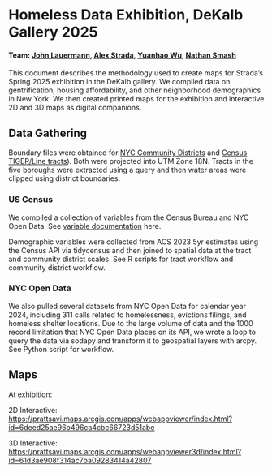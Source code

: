 # Homeless Data Exhibition, DeKalb Gallery 2025
#### Team: [John Lauermann]([url](https://www.pratt.edu/people/john-lauermann/)), [Alex Strada]([url](https://www.pratt.edu/people/alex-strada)), [Yuanhao Wu]([url](https://www.linkedin.com/in/yuanhao-wu-80603723a/)), [Nathan Smash]([url](https://www.linkedin.com/in/nathan-smash-b6b93a24a/))
 
This document describes the methodology used to create maps for Strada’s Spring 2025 exhibition in the DeKalb gallery. We compiled data on gentrification, housing affordability, and other neighborhood demographics in New York. We then created printed maps for the exhibition and interactive 2D and 3D maps as digital companions.


 
## Data Gathering

Boundary files were obtained for [NYC Community Districts]([url](https://data.cityofnewyork.us/City-Government/Community-Districts/yfnk-k7r4)) and [Census TIGER/Line tracts](https://www.census.gov/geographies/mapping-files/time-series/geo/tiger-geodatabase-file.html)). Both were projected into UTM Zone 18N. Tracts in the five boroughs were extracted using a query and then water areas were clipped using district boundaries. 

### US Census
We compiled a collection of variables from the Census Bureau and NYC Open Data. See [variable documentation](https://docs.google.com/spreadsheets/d/1ocsovQU9sfGW3KTDgE4AntTEQhZ-ztR_e0dDfXoxsf8/edit?usp=sharing) here. 

Demographic variables were collected from ACS 2023 5yr estimates using the Census API via tidycensus and then joined to spatial data at the tract and community district scales. See R scripts for tract workflow and community district workflow. 


### NYC Open Data

We also pulled several datasets from NYC Open Data for calendar year 2024, including 311 calls related to homelessness, evictions filings, and homeless shelter locations. Due to the large volume of data and the 1000 record limitation that NYC Open Data places on its API, we wrote a loop to query the data via sodapy and transform it to geospatial layers with arcpy. See Python script for workflow.  


## Maps
At exhibition: 

2D Interactive: https://prattsavi.maps.arcgis.com/apps/webappviewer/index.html?id=6deed25ae96b496ca4cbc66723d51abe 

3D Interactive: https://prattsavi.maps.arcgis.com/apps/webappviewer3d/index.html?id=61d3ae908f314ac7ba09283414a42807
